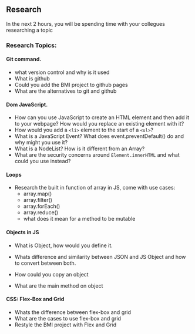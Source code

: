 ## Research

In the next 2 hours, you will be spending time with your collegues researching a
topic

### Research Topics:

 #### Git command.
  - what version control and why is it used  
  - What is github
  - Could you add the BMI project to  github pages
  - What are the alternatives to git and github
  
  #### Dom JavaScript.

  - How can you use JavaScript to create an  HTML element and then add it to your webpage? How would you replace an existing element with it?
  - How would you add a `<li>` element to the start of a `<ul>`?
  - What is a JavaScript Event? What does event.preventDefault() do and why might you use it?
  - What is a NodeList? How is it different from an Array?
  - What are the security concerns around `Element.innerHTML` and what could you use instead?
#### Loops
  - Research the built in function of array in JS, come with use cases:
    - array.map()
    - array.filter()
    - array.forEach()
    - array.reduce()
    - what does it mean for a method to be mutable
#### Objects in JS
 - What is Object, how would you define it.

 - Whats difference and similarity between JSON and JS Object and how to convert between both.

 -  How could you copy an object  

 - What are the main method on object

#### CSS: Flex-Box and Grid
  - Whats the difference between flex-box and grid
  - What are the cases to use flex-box and grid
  - Restyle the BMI project with Flex and Grid  
